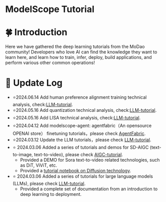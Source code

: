 # ModelScope Tutorial

# 🍀 Introduction

Here we have gathered the deep learning tutorials from the MoDao community! Developers who love AI can find the knowledge they want to learn here, and learn how to train, infer, deploy, build applications, and perform various other common operations!

# 🌿 Update Log

- ⭐️2024.06.14 Add human preference alignment training technical analysis, check:[LLM-tutorial](./LLM-tutorial/M.人类偏好对齐训练.md).
- ⭐️2024.05.16 Add quantization technical analysis, check:[LLM-tutorial](./LLM-tutorial/量化技术解析.md).
- ⭐️2024.05.16 Add LISA technical analysis, check:[LLM-tutorial](./LLM-tutorial/LISA微调技术解析.md).
- ⭐️2024.04.12 Add modelscope-agent: agentfabric（An opensource OPENAI store） finetuning tutorials，please check [AgentFabric](./LLM-tutorial/Modelscope-Agent:%20AgentFabric微调最佳实践.md).
- ⭐️2024.03.12 Update the LLM tutorials，please check [LLM-tutorial](./LLM-tutorial).
- ⭐️ 2024.03.06 Added a series of tutorials and demos for SD-AIGC (text-to-image, text-to-video), please check [AIGC-tutorial](./AIGC-tutorial).
  - Provided a DEMO for Sora text-to-video related technologies, such as DiT, ViViT, etc.
  - Provided a [tutorial notebook on Diffusion technology](./AIGC-tutorial/基于Transformers，diffusion技术解析+实战.md).
- ⭐️ 2024.03.06 Added a series of tutorials for large language models (LLMs), please check [LLM-tutorial](./LLM-tutorial).
  - Provided a complete set of documentation from an introduction to deep learning to deployment.
